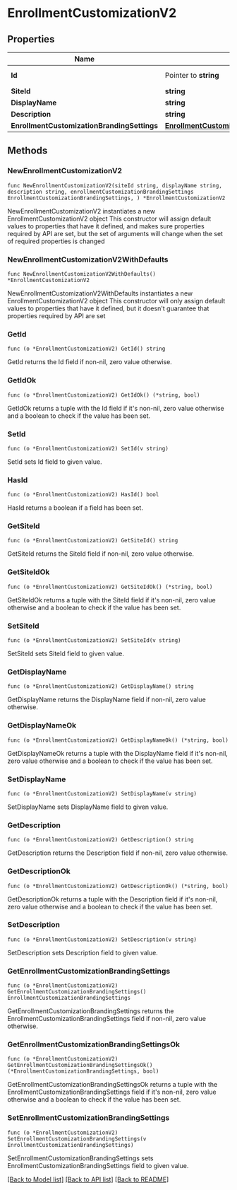 # EnrollmentCustomizationV2

## Properties

Name | Type | Description | Notes
------------ | ------------- | ------------- | -------------
**Id** | Pointer to **string** |  | [optional] [readonly] 
**SiteId** | **string** |  | 
**DisplayName** | **string** |  | 
**Description** | **string** |  | 
**EnrollmentCustomizationBrandingSettings** | [**EnrollmentCustomizationBrandingSettings**](EnrollmentCustomizationBrandingSettings.md) |  | 

## Methods

### NewEnrollmentCustomizationV2

`func NewEnrollmentCustomizationV2(siteId string, displayName string, description string, enrollmentCustomizationBrandingSettings EnrollmentCustomizationBrandingSettings, ) *EnrollmentCustomizationV2`

NewEnrollmentCustomizationV2 instantiates a new EnrollmentCustomizationV2 object
This constructor will assign default values to properties that have it defined,
and makes sure properties required by API are set, but the set of arguments
will change when the set of required properties is changed

### NewEnrollmentCustomizationV2WithDefaults

`func NewEnrollmentCustomizationV2WithDefaults() *EnrollmentCustomizationV2`

NewEnrollmentCustomizationV2WithDefaults instantiates a new EnrollmentCustomizationV2 object
This constructor will only assign default values to properties that have it defined,
but it doesn't guarantee that properties required by API are set

### GetId

`func (o *EnrollmentCustomizationV2) GetId() string`

GetId returns the Id field if non-nil, zero value otherwise.

### GetIdOk

`func (o *EnrollmentCustomizationV2) GetIdOk() (*string, bool)`

GetIdOk returns a tuple with the Id field if it's non-nil, zero value otherwise
and a boolean to check if the value has been set.

### SetId

`func (o *EnrollmentCustomizationV2) SetId(v string)`

SetId sets Id field to given value.

### HasId

`func (o *EnrollmentCustomizationV2) HasId() bool`

HasId returns a boolean if a field has been set.

### GetSiteId

`func (o *EnrollmentCustomizationV2) GetSiteId() string`

GetSiteId returns the SiteId field if non-nil, zero value otherwise.

### GetSiteIdOk

`func (o *EnrollmentCustomizationV2) GetSiteIdOk() (*string, bool)`

GetSiteIdOk returns a tuple with the SiteId field if it's non-nil, zero value otherwise
and a boolean to check if the value has been set.

### SetSiteId

`func (o *EnrollmentCustomizationV2) SetSiteId(v string)`

SetSiteId sets SiteId field to given value.


### GetDisplayName

`func (o *EnrollmentCustomizationV2) GetDisplayName() string`

GetDisplayName returns the DisplayName field if non-nil, zero value otherwise.

### GetDisplayNameOk

`func (o *EnrollmentCustomizationV2) GetDisplayNameOk() (*string, bool)`

GetDisplayNameOk returns a tuple with the DisplayName field if it's non-nil, zero value otherwise
and a boolean to check if the value has been set.

### SetDisplayName

`func (o *EnrollmentCustomizationV2) SetDisplayName(v string)`

SetDisplayName sets DisplayName field to given value.


### GetDescription

`func (o *EnrollmentCustomizationV2) GetDescription() string`

GetDescription returns the Description field if non-nil, zero value otherwise.

### GetDescriptionOk

`func (o *EnrollmentCustomizationV2) GetDescriptionOk() (*string, bool)`

GetDescriptionOk returns a tuple with the Description field if it's non-nil, zero value otherwise
and a boolean to check if the value has been set.

### SetDescription

`func (o *EnrollmentCustomizationV2) SetDescription(v string)`

SetDescription sets Description field to given value.


### GetEnrollmentCustomizationBrandingSettings

`func (o *EnrollmentCustomizationV2) GetEnrollmentCustomizationBrandingSettings() EnrollmentCustomizationBrandingSettings`

GetEnrollmentCustomizationBrandingSettings returns the EnrollmentCustomizationBrandingSettings field if non-nil, zero value otherwise.

### GetEnrollmentCustomizationBrandingSettingsOk

`func (o *EnrollmentCustomizationV2) GetEnrollmentCustomizationBrandingSettingsOk() (*EnrollmentCustomizationBrandingSettings, bool)`

GetEnrollmentCustomizationBrandingSettingsOk returns a tuple with the EnrollmentCustomizationBrandingSettings field if it's non-nil, zero value otherwise
and a boolean to check if the value has been set.

### SetEnrollmentCustomizationBrandingSettings

`func (o *EnrollmentCustomizationV2) SetEnrollmentCustomizationBrandingSettings(v EnrollmentCustomizationBrandingSettings)`

SetEnrollmentCustomizationBrandingSettings sets EnrollmentCustomizationBrandingSettings field to given value.



[[Back to Model list]](../README.md#documentation-for-models) [[Back to API list]](../README.md#documentation-for-api-endpoints) [[Back to README]](../README.md)


